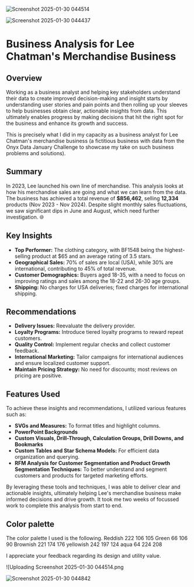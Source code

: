 ![Screenshot 2025-01-30 044514](https://github.com/user-attachments/assets/91e34bfa-bf35-4fae-a527-f7eedbee9eff)

![Screenshot 2025-01-30 044437](https://github.com/user-attachments/assets/a55007db-b6a1-4a5d-b00c-3eb70fb6a75e)
# Business Analysis for Lee Chatman's Merchandise Business

## Overview

Working as a business analyst and helping key stakeholders understand their data to create improved decision-making and insight starts by understanding user stories and pain points and then rolling up your sleeves to help businesses obtain clear, actionable insights from data. This ultimately enables progress by making decisions that hit the right spot for the business and enhance its growth and success.

This is precisely what I did in my capacity as a business analyst for Lee Chatman's merchandise business (a fictitious business with data from the Onyx Data January Challenge to showcase my take on such business problems and solutions).

## Summary

In 2023, Lee launched his own line of merchandise. This analysis looks at how his merchandise sales are going and what we can learn from the data. The business has achieved a total revenue of **$856,462**, selling **12,334** products (Nov 2023 - Nov 2024). Despite slight monthly sales fluctuations, we saw significant dips in June and August, which need further investigation. 🌐

## Key Insights

- **Top Performer:** The clothing category, with BF1548 being the highest-selling product at $65 and an average rating of 3.5 stars.
- **Geographical Sales:** 70% of sales are local (USA), while 30% are international, contributing to 45% of total revenue.
- **Customer Demographics:** Buyers aged 18-35, with a need to focus on improving ratings and sales among the 18-22 and 26-30 age groups.
- **Shipping:** No charges for USA deliveries; fixed charges for international shipping.

## Recommendations

- **Delivery Issues:** Reevaluate the delivery provider.
- **Loyalty Programs:** Introduce tiered loyalty programs to reward repeat customers.
- **Quality Control:** Implement regular checks and collect customer feedback.
- **International Marketing:** Tailor campaigns for international audiences and ensure localized customer support.
- **Maintain Pricing Strategy:** No need for discounts; most reviews on pricing are positive.

## Features Used

To achieve these insights and recommendations, I utilized various features such as:

- **SVGs and Measures:** To format titles and highlight columns.
- **PowerPoint Backgrounds**
- **Custom Visuals, Drill-Through, Calculation Groups, Drill Downs, and Bookmarks**
- **Custom Tables and Star Schema Models:** For efficient data organization and querying.
- **RFM Analysis for Customer Segmentation and Product Growth Segmentation Techniques:** To better understand and segment customers and products for targeted marketing efforts.

By leveraging these tools and techniques, I was able to deliver clear and actionable insights, ultimately helping Lee's merchandise business make informed decisions and drive growth. It took me two weeks of focussed work to complete this analysis from start to end.


## Color palette

The color palette I used is the following. Reddish 222 106 105 Green 66 106 90 Brownish 221 174 176 yellowish 242 197 124 aqua 64 224 208 


I appreciate your feedback regarding its design and utility value.

![Uploading Screenshot 2025-01-30 044514.png

![Screenshot 2025-01-30 044842](https://github.com/user-attachments/assets/4982f019-fe41-437c-94d5-1e08b4ca7e1b)
